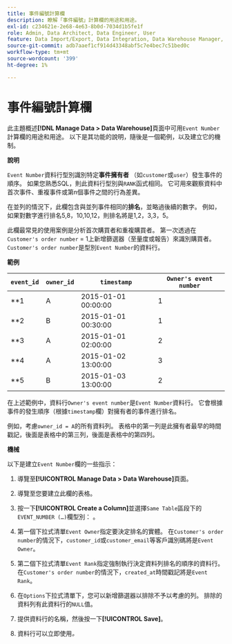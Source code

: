 ```yaml
---
title: 事件編號計算欄
description: 瞭解「事件編號」計算欄的用途和用途。
exl-id: c234621e-2e68-4e63-8b0d-7034d1b5fe1f
role: Admin, Data Architect, Data Engineer, User
feature: Data Import/Export, Data Integration, Data Warehouse Manager, Commerce Tables
source-git-commit: adb7aaef1cf914d43348abf5c7e4bec7c51bed0c
workflow-type: tm+mt
source-wordcount: '399'
ht-degree: 1%

---
```


# 事件編號計算欄

此主題概述&#x200B;**[!DNL Manage Data > Data Warehouse]**&#x200B;頁面中可用`Event Number`計算欄的用途和用途。 以下是其功能的說明，隨後是一個範例，以及建立它的機制。

**說明**

`Event Number`資料行型別識別特定&#x200B;**事件擁有者** （如`customer`或`user`）發生事件的順序。 如果您熟悉SQL，則此資料行型別與`RANK`函式相同。 它可用來觀察資料中首次事件、重複事件或第n個事件之間的行為差異。

在並列的情況下，此欄包含與並列事件相同的&#x200B;**排名**，並略過後續的數字。 例如，如果對數字進行排名5,8，10,10,12，則排名將是1,2，3,3，5。

此欄最常見的使用案例是分析首次購買者和重複購買者。 第一次透過在`Customer's order number` = 1上新增篩選器（至量度或報告）來識別購買者。 `Customer's order number`是型別`Event Number`的資料行。

**範例**

| **`event_id`** | **`owner_id`** | **`timestamp`** | **`Owner's event number`** |
|--- |--- |--- |--- |
| **1 | A | 2015-01-01 00:00:00 | 1 |
| **2 | B | 2015-01-01 00:30:00 | 1 |
| **3 | A | 2015-01-01 02:00:00 | 2 |
| **4 | A | 2015-01-02 13:00:00 | 3 |
| **5 | B | 2015-01-03 13:00:00 | 2 |

在上述範例中，資料行`Owner's event number`是`Event Number`資料行。 它會根據事件的發生順序（根據`timestamp`欄）對擁有者的事件進行排名。

例如，考慮`owner_id = A`的所有資料列。 表格中的第一列是此擁有者最早的時間戳記，後面是表格中的第三列，後面是表格中的第四列。

**機械**

以下是建立`Event Number`欄的一些指示：

1. 導覽至&#x200B;**[!UICONTROL Manage Data > Data Warehouse]**&#x200B;頁面。

1. 導覽至您要建立此欄的表格。

1. 按一下&#x200B;**[!UICONTROL Create a Column]**&#x200B;並選擇`Same Table`區段下的`EVENT_NUMBER (…)`欄型別： 。

1. 第一個下拉式清單`Event Owner`指定要決定排名的實體。 在`Customer's order number`的情況下，`customer_id`或`customer_email`等客戶識別碼將是`Event Owner`。

1. 第二個下拉式清單`Event Rank`指定強制執行決定資料列排名的順序的資料行。 在`Customer's order number`的情況下，`created_at`時間戳記將是`Event Rank`。

1. 在`Options`下拉式清單下，您可以新增篩選器以排除不予以考慮的列。 排除的資料列有此資料行的`NULL`值。

1. 提供資料行的名稱，然後按一下&#x200B;**[!UICONTROL Save]**。

1. 資料行可以立即使用&#x200B;_。_
